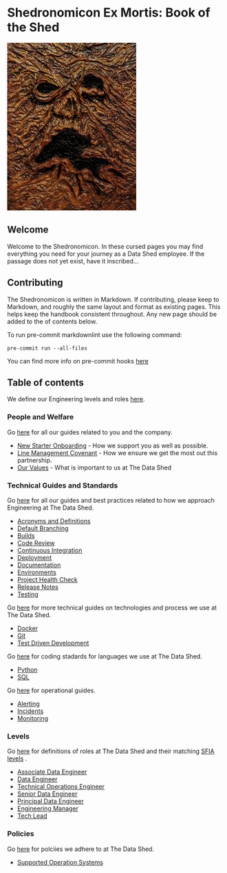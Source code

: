 # Shedronomicon Ex Mortis: Book of the Shed

![Ex Mortis!](/assets/images/shed.jpg)

## Welcome

Welcome to the Shedronomicon. In these cursed pages you may find
everything you need for your journey as a Data Shed employee. If the passage
does not yet exist, have it inscribed…

## Contributing

The Shedronomicon is written in Markdown. If contributing, please keep to
Markdown, and roughly the same layout and format as existing pages. This helps
keep the handbook consistent throughout. Any new page should be added to the
of contents below.

To run pre-commit markdownlint use the following command:

    pre-commit run --all-files

You can find more info on pre-commit hooks [here](guides/technical%20guides/git.md)

## Table of contents

We define our Engineering levels and roles [here](levels/README.md).

### People and Welfare

Go [here](people) for all our guides related to you and the company.

- [New Starter Onboarding](people/new-joiner-procedure.md) - How we support
  you as well as possible.
- [Line Management Covenant](people/line-management-covenant.md) - How we
  ensure we get the most out this partnership.
- [Our Values](people/our-values.md) - What is important to us at The Data
  Shed

### Technical Guides and Standards

Go [here](guides) for all our guides and best practices related to how we
approach Engineering at The Data Shed.

- [Acronyms and Definitions](guides/acronyms.md)
- [Default Branching](guides/branching-policy.md)
- [Builds](guides/builds.md)
- [Code Review](guides/code-review.md)
- [Continuous Integration](guides/continuous-integration.md)
- [Deployment](guides/deployment.md)
- [Documentation](guides/documentation.md)
- [Environments](guides/environments.md)
- [Project Health Check](guides/project-health-check.md)
- [Release Notes](guides/release-notes.md)
- [Testing](guides/testing.md)
  
Go [here](guides/technical%20guides) for more technical guides on technologies
and process we use at The Data Shed.

- [Docker](guides/technical%20guides/docker.md)
- [Git](guides/technical%20guides/git.md)
- [Test Driven Development](guides/technical%20guides/test-driven-development.md)

Go [here](guides/standards) for coding stadards for languages we use at The Data
Shed.

- [Python](guides/standards/python-standards.md)
- [SQL](guides/standards/sql-standards.md)

Go [here](guides/operations) for operational guides.

- [Alerting](guides/operations/alerting.md)
- [Incidents](guides/operations/incidents.md)
- [Monitoring](guides/operations/monitoring.md)

### Levels

Go [here](levels) for definitions of roles at The Data Shed and their matching
[SFIA levels](https://sfia-online.org/en/sfia-8/sfia-8) .

- [Associate Data Engineer](levels/associate_data_engineer.md)
- [Data Engineer](levels/data_engineer.md)
- [Technical Operations Engineer](levels/technical_operations_engineer.md)
- [Senior Data Engineer](levels/senior_data_engineer.md)
- [Principal Data Engineer](levels/principal_data_engineer.md)
- [Engineering Manager](levels/engineering_manager.md)
- [Tech Lead](levels/roles/tech_lead.md)

### Policies

Go [here](policies) for polciies we adhere to at The Data Shed.

- [Supported Operation Systems](policies/supported-operating-systems.md)
